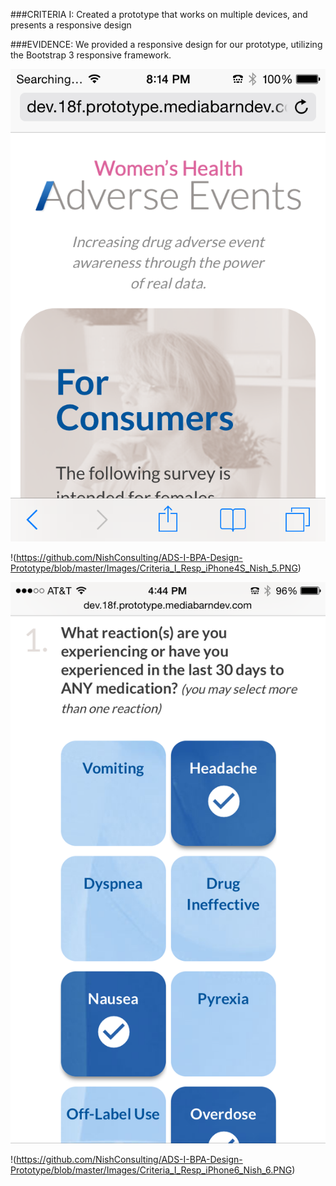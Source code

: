 ###CRITERIA I:
Created a prototype that works on multiple devices, and presents a responsive design

###EVIDENCE:
We provided a responsive design for our prototype, utilizing the Bootstrap 3 responsive framework. 

![iPhone 4S](https://github.com/NishConsulting/ADS-I-BPA-Design-Prototype/blob/master/Images/Criteria_I_Resp_iPhone4S_Nish_2.PNG)

!(https://github.com/NishConsulting/ADS-I-BPA-Design-Prototype/blob/master/Images/Criteria_I_Resp_iPhone4S_Nish_5.PNG)

![iPhone 6](https://github.com/NishConsulting/ADS-I-BPA-Design-Prototype/blob/master/Images/Criteria_I_Resp_iPhone6_Nish_3.PNG)

!(https://github.com/NishConsulting/ADS-I-BPA-Design-Prototype/blob/master/Images/Criteria_I_Resp_iPhone6_Nish_6.PNG)
